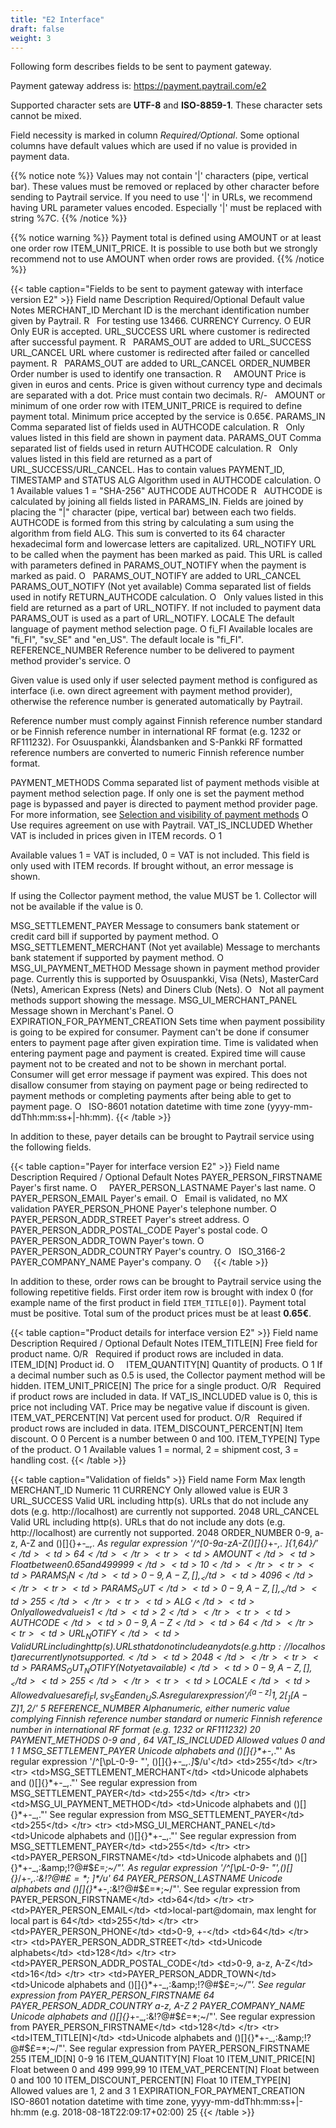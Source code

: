 ```yaml
---
title: "E2 Interface"
draft: false
weight: 3
---
```


Following form describes fields to be sent to payment gateway.

Payment gateway address is: <https://payment.paytrail.com/e2>

Supported character sets are **UTF-8** and **ISO-8859-1**. These character sets cannot be mixed.

Field necessity is marked in column _Required/Optional_. Some optional columns have default values which are used if no value is provided in payment data.

{{% notice note %}} Values may not contain '|' characters (pipe, vertical bar). These values must be removed or replaced by other character before sending to Paytrail service. If you need to use '|' in URLs, we recommend having URL parameter values encoded. Especially '|' must be replaced with string %7C. {{% /notice %}}

{{% notice warning %}} Payment total is defined using AMOUNT or at least one order row ITEM_UNIT_PRICE. It is possible to use both but we strongly recommend not to use AMOUNT when order rows are provided. {{% /notice %}}

{{< table caption="Fields to be sent to payment gateway with interface version E2" >}}
    <thead>
        <tr>
            <th>Field name</th>
            <th>Description</th>
            <th>Required/Optional</th>
            <th>Default value</th>
            <th>Notes</th>
        </tr>
    </thead>
    <tbody>
        <tr>
            <td>MERCHANT_ID</td>
            <td>Merchant ID is the merchant identification number given by Paytrail.</td>
            <td>R</td>
            <td>&nbsp;</td>
            <td>For testing use 13466.</td>
        </tr>
        <tr>
            <td>CURRENCY</td>
            <td>Currency.</td>
            <td>O</td>
            <td>EUR</td>
            <td>Only EUR is accepted.</td>
        </tr>
        <tr>
            <td>URL_SUCCESS</td>
            <td>URL where customer is redirected after successful payment.</td>
            <td>R</td>
            <td>&nbsp;</td>
            <td>PARAMS_OUT are added to URL_SUCCESS</td>
        </tr>
        <tr>
            <td>URL_CANCEL</td>
            <td>URL where customer is redirected after failed or cancelled payment.</td>
            <td>R</td>
            <td>&nbsp;</td>
            <td>PARAMS_OUT are added to URL_CANCEL</td>
        </tr>
        <tr>
            <td>ORDER_NUMBER</td>
            <td>Order number is used to identify one transaction.</td>
            <td>R</td>
            <td>&nbsp;</td>
            <td>&nbsp;</td>
        </tr>
        <tr>
            <td>AMOUNT</td>
            <td>Price is given in euros and cents. Price is given without currency type and decimals are
                separated with a dot. Price must contain two decimals.</td>
            <td>R/-</td>
            <td>&nbsp;</td>
            <td>AMOUNT or minimum of one order row with ITEM_UNIT_PRICE is required to define payment
                total. Minimum
                price accepted by the service is 0.65€.</td>
        </tr>
        <tr>
            <td>PARAMS_IN</td>
            <td>Comma separated list of fields used in AUTHCODE calculation.</td>
            <td>R</td>
            <td>&nbsp;</td>
            <td>Only values listed in this field are shown in payment data.</td>
        </tr>
        <tr>
            <td>PARAMS_OUT</td>
            <td>Comma separated list of fields used in return AUTHCODE calculation.</td>
            <td>R</td>
            <td>&nbsp;</td>
            <td>Only values listed in this field are returned as a part of URL_SUCCESS/URL_CANCEL. Has to
                contain values PAYMENT_ID, TIMESTAMP and STATUS</td>
        </tr>
        <tr>
            <td>ALG</td>
            <td>Algorithm used in AUTHCODE calculation.</td>
            <td>O</td>
            <td>1</td>
            <td>Available values 1 = "SHA-256"</td>
        </tr>
        <tr>
            <td>AUTHCODE</td>
            <td>AUTHCODE</td>
            <td>R</td>
            <td>&nbsp;</td>
            <td>AUTHCODE is calculated by joining all fields listed in PARAMS_IN. Fields are joined by
                placing the
                "|" character (pipe, vertical bar) between each two fields. AUTHCODE is formed from this string by
                calculating a sum using the algorithm from field ALG. This sum is converted to its 64 character
                hexadecimal form and lowercase letters are capitalized.
            </td>
        </tr>
        <tr>
            <td>URL_NOTIFY</td>
            <td>URL to be called when the payment has been marked as paid. This URL is called with
                parameters
                defined in PARAMS_OUT_NOTIFY when the payment is marked as paid.</td>
            <td>O</td>
            <td>&nbsp;</td>
            <td>PARAMS_OUT_NOTIFY are added to URL_CANCEL</td>
        </tr>
        <tr>
            <td>PARAMS_OUT_NOTIFY (Not yet available)</td>
            <td>Comma separated list of fields used in notify RETURN_AUTHCODE calculation.</td>
            <td>O</td>
            <td>&nbsp;</td>
            <td>Only values listed in this field are returned as a part of
                URL_NOTIFY. If not included to payment data PARAMS_OUT is used as a part of URL_NOTIFY.</td>
        </tr>
        <tr>
            <td>LOCALE</td>
            <td>The default language of payment method selection page.</td>
            <td>O</td>
            <td>fi_FI</td>
            <td>Available locales are "fi_FI", "sv_SE" and "en_US". The default locale is "fi_FI".</td>
        </tr>
        <tr>
            <td>REFERENCE_NUMBER</td>
            <td>Reference number to be delivered to payment method provider's service.</td>
            <td>O</td>
            <td>&nbsp;</td>
            <td>
                <p>
                    Given value is used only if user selected payment method is configured as interface (i.e. own direct
                    agreement with payment method provider),
                    otherwise the reference number is generated automatically by Paytrail.
                </p>
                <p>
                    Reference number must comply against Finnish reference number standard or be Finnish reference
                    number in international RF format
                    (e.g. 1232 or RF111232). For Osuuspankki, Ålandsbanken and S-Pankki RF formatted reference numbers
                    are converted to numeric Finnish
                    reference number format.
                </p>
            </td>
        </tr>
        <tr>
            <td>PAYMENT_METHODS</td>
            <td>
                Comma separated list of payment methods visible at payment method selection page. If only one is set
                the payment method page is bypassed and payer is directed to payment method provider page.
                For more information, see <a class="link" href="ch04s04.html"
                    title="4.4.&nbsp;Selection and visibility of payment methods">Selection and visibility of payment
                    methods</a>
            </td>
            <td>O</td>
            <td>&nbsp;</td>
            <td>Use requires agreement on use with Paytrail.</td>
        </tr>
        <tr>
            <td>VAT_IS_INCLUDED</td>
            <td>Whether VAT is included in prices given in ITEM records.</td>
            <td>O</td>
            <td>1</td>
            <td>
                <p>
                    Available values 1 = VAT is included, 0 = VAT is not included.
                    This field is only used with ITEM records. If brought without, an error message is shown.
                </p>
                <p>
                    If using the Collector payment method,
                    the value MUST be 1. Collector will not be available
                    if the value is 0.
                </p>
            </td>
        </tr>
        <tr>
            <td>MSG_SETTLEMENT_PAYER</td>
            <td>Message to consumers bank statement or credit card bill if supported by payment method.
            </td>
            <td>O</td>
            <td>&nbsp;</td>
            <td>&nbsp;</td>
        </tr>
        <tr>
            <td>MSG_SETTLEMENT_MERCHANT (Not yet available)</td>
            <td>Message to merchants bank statement if supported by payment method.</td>
            <td>O</td>
            <td>&nbsp;</td>
            <td>&nbsp;</td>
        </tr>
        <tr>
            <td>MSG_UI_PAYMENT_METHOD</td>
            <td>Message shown in payment method provider page. Currently this is supported by Osuuspankki,
                Visa (Nets), MasterCard (Nets), American Express (Nets) and Diners Club (Nets).</td>
            <td>O</td>
            <td>&nbsp;</td>
            <td>Not all payment methods support showing the message.</td>
        </tr>
        <tr>
            <td>MSG_UI_MERCHANT_PANEL</td>
            <td>Message shown in Merchant's Panel.</td>
            <td>O</td>
            <td>&nbsp;</td>
            <td>&nbsp;</td>
        </tr>
        <tr>
            <td>EXPIRATION_FOR_PAYMENT_CREATION</td>
            <td>
                Sets time when payment possibility is going to be expired for consumer. Payment can't be done if
                consumer enters to payment page after given expiration time.
                Time is validated when entering payment page and payment is created.
                Expired time will cause payment not to be created and not to be shown in merchant portal.
                Consumer will get error message if payment was expired.
                This does not disallow consumer from staying on payment page or being redirected to payment methods or
                completing payments after being able to get to payment page.
            </td>
            <td>O</td>
            <td>&nbsp;</td>
            <td>ISO-8601 notation datetime with time zone (yyyy-mm-ddThh:mm:ss+|-hh:mm).</td>
        </tr>
    </tbody>
{{< /table >}}

In addition to these, payer details can be brought to Paytrail service using the following fields.

{{< table caption="Payer for interface version E2" >}}
    <thead>
        <tr>
            <th>Field name</th>
            <th>Description</th>
            <th>Required / Optional</th>
            <th>Default</th>
            <th>Notes</th>
        </tr>
    </thead>
    <tbody>
        <tr>
            <td>PAYER_PERSON_FIRSTNAME</td>
            <td>Payer's first name.</td>
            <td>O</td>
            <td>&nbsp;</td>
            <td>&nbsp;</td>
        </tr>
        <tr>
            <td>PAYER_PERSON_LASTNAME</td>
            <td>Payer's last name.</td>
            <td>O</td>
            <td>&nbsp;</td>
            <td>&nbsp;</td>
        </tr>
        <tr>
            <td>PAYER_PERSON_EMAIL</td>
            <td>Payer's email.</td>
            <td>O</td>
            <td>&nbsp;</td>
            <td>Email is validated, no MX validation</td>
        </tr>
        <tr>
            <td>PAYER_PERSON_PHONE</td>
            <td>Payer's telephone number.</td>
            <td>O</td>
            <td>&nbsp;</td>
            <td>&nbsp;</td>
        </tr>
        <tr>
            <td>PAYER_PERSON_ADDR_STREET</td>
            <td>Payer's street address.</td>
            <td>O</td>
            <td>&nbsp;</td>
            <td>&nbsp;</td>
        </tr>
        <tr>
            <td>PAYER_PERSON_ADDR_POSTAL_CODE</td>
            <td>Payer's postal code.</td>
            <td>O</td>
            <td>&nbsp;</td>
            <td>&nbsp;</td>
        </tr>
        <tr>
            <td>PAYER_PERSON_ADDR_TOWN</td>
            <td>Payer's town.</td>
            <td>O</td>
            <td>&nbsp;</td>
            <td>&nbsp;</td>
        </tr>
        <tr>
            <td>PAYER_PERSON_ADDR_COUNTRY</td>
            <td>Payer's country.</td>
            <td>O</td>
            <td>&nbsp;</td>
            <td>ISO_3166-2</td>
        </tr>
        <tr>
            <td>PAYER_COMPANY_NAME</td>
            <td>Payer's company.</td>
            <td>O</td>
            <td>&nbsp;</td>
            <td>&nbsp;</td>
        </tr>
    </tbody>
{{< /table >}}

In addition to these, order rows can be brought to Paytrail service using the following repetitive fields. First order item row is brought with index 0 (for example name of the first product in field `ITEM_TITLE[0]`). Payment total must be positive. Total sum of the product prices must be at least **0.65€**.

{{< table caption="Product details for interface version E2" >}}
    <thead>
        <tr>
            <th>Field name</th>
            <th>Description</th>
            <th>Required / Optional</th>
            <th>Default</th>
            <th>Notes</th>
        </tr>
    </thead>
    <tbody>
        <tr>
            <td>ITEM_TITLE[N]</td>
            <td>Free field for product name.</td>
            <td>O/R</td>
            <td>&nbsp;</td>
            <td>Required if product rows are included in data.</td>
        </tr>
        <tr>
            <td>ITEM_ID[N]</td>
            <td>Product id.</td>
            <td>O</td>
            <td>&nbsp;</td>
            <td>&nbsp;</td>
        </tr>
        <tr>
            <td>ITEM_QUANTITY[N]</td>
            <td>Quantity of products.</td>
            <td>O</td>
            <td>1</td>
            <td>If a decimal number such as 0.5 is used, the Collector payment method will be hidden.</td>
        </tr>
        <tr>
            <td>ITEM_UNIT_PRICE[N]</td>
            <td>The price for a single product.</td>
            <td>O/R</td>
            <td>&nbsp;</td>
            <td>Required if product rows are included in data. If VAT_IS_INCLUDED value is 0, this is price
                not
                including VAT. Price may be negative value if discount is given.</td>
        </tr>
        <tr>
            <td>ITEM_VAT_PERCENT[N]</td>
            <td>Vat percent used for product.</td>
            <td>O/R</td>
            <td>&nbsp;</td>
            <td>Required if product rows are included in data.</td>
        </tr>
        <tr>
            <td>ITEM_DISCOUNT_PERCENT[N]</td>
            <td>Item discount.</td>
            <td>O</td>
            <td>0</td>
            <td>Percent is a number between 0 and 100.</td>
        </tr>
        <tr>
            <td>ITEM_TYPE[N]</td>
            <td>Type of the product.</td>
            <td>O</td>
            <td>1</td>
            <td>Available values 1 = normal, 2 = shipment cost, 3 = handling cost.</td>
        </tr>
    </tbody>
{{< /table >}}

{{< table caption="Validation of fields" >}}
    <thead>
        <tr>
            <th>Field name</th>
            <th>Form</th>
            <th>Max length</th>
        </tr>
    </thead>
    <tbody>
        <tr>
            <td>MERCHANT_ID</td>
            <td>Numeric</td>
            <td>11</td>
        </tr>
        <tr>
            <td>CURRENCY</td>
            <td>Only allowed value is EUR</td>
            <td>3</td>
        </tr>
        <tr>
            <td>URL_SUCCESS</td>
            <td>Valid URL including http(s). URLs that do not include any dots (e.g. http://localhost) are
                currently not supported.</td>
            <td>2048</td>
        </tr>
        <tr>
            <td>URL_CANCEL</td>
            <td>Valid URL including http(s). URLs that do not include any dots (e.g. http://localhost) are
                currently not supported.</td>
            <td>2048</td>
        </tr>
        <tr>
            <td>ORDER_NUMBER</td>
            <td>0-9, a-z, A-Z and ()[]{}*+-_,. As regular expression '/^[0-9a-zA-Z()\[\]{}*+\-_,.
                ]{1,64}$/'</td>
            <td>64</td>
        </tr>
        <tr>
            <td>AMOUNT</td>
            <td>Float between 0.65 and 499999</td>
            <td>10</td>
        </tr>
        <tr>
            <td>PARAMS_IN</td>
            <td>0-9, A-Z, [],_</td>
            <td>4096</td>
        </tr>
        <tr>
            <td>PARAMS_OUT</td>
            <td>0-9, A-Z, [],_</td>
            <td>255</td>
        </tr>
        <tr>
            <td>ALG</td>
            <td>Only allowed value is 1</td>
            <td>2</td>
        </tr>
        <tr>
            <td>AUTHCODE</td>
            <td>0-9, A-Z</td>
            <td>64</td>
        </tr>
        <tr>
            <td>URL_NOTIFY</td>
            <td>Valid URL including http(s). URLs that do not include any dots (e.g. http://localhost) are
                currently not supported.</td>
            <td>2048</td>
        </tr>
        <tr>
            <td>PARAMS_OUT_NOTIFY (Not yet available)</td>
            <td>0-9, A-Z, [],_</td>
            <td>255</td>
        </tr>
        <tr>
            <td>LOCALE</td>
            <td>Allowed values are fi_FI, sv_SE and en_US. As regular expression
                '/^[a-z]{1,2}[_][A-Z]{1,2}$/'</td>
            <td>5</td>
        </tr>
        <tr>
            <td>REFERENCE_NUMBER</td>
            <td>Alphanumeric, either numeric value complying Finnish reference number standard or numeric
                Finnish
                reference number in international RF format (e.g. 1232 or RF111232)</td>
            <td>20</td>
        </tr>
        <tr>
            <td>PAYMENT_METHODS</td>
            <td>0-9 and ,</td>
            <td>64</td>
        </tr>
        <tr>
            <td>VAT_IS_INCLUDED</td>
            <td>Allowed values 0 and 1</td>
            <td>1</td>
        </tr>
        <tr>
            <td>MSG_SETTLEMENT_PAYER</td>
            <td>Unicode alphabets and ()[]{}*+-_,."' As regular expression '/^[\pL-0-9- "\',
                ()\[\]{}*+\-_,.]*$/u'</td>
            <td>255</td>
        </tr>
        <tr>
            <td>MSG_SETTLEMENT_MERCHANT</td>
            <td>Unicode alphabets and ()[]{}*+-_,."' See regular expression from MSG_SETTLEMENT_PAYER</td>
            <td>255</td>
        </tr>
        <tr>
            <td>MSG_UI_PAYMENT_METHOD</td>
            <td>Unicode alphabets and ()[]{}*+-_,."' See regular expression from MSG_SETTLEMENT_PAYER</td>
            <td>255</td>
        </tr>
        <tr>
            <td>MSG_UI_MERCHANT_PANEL</td>
            <td>Unicode alphabets and ()[]{}*+-_,."' See regular expression from MSG_SETTLEMENT_PAYER</td>
            <td>255</td>
        </tr>
        <tr>
            <td>PAYER_PERSON_FIRSTNAME</td>
            <td>Unicode alphabets and ()[]{}*+-_,:&amp;!?@#$£=*;~/"'.
                As regular expression '/^[\pL-0-9- "\',()\[\]{}*\/+\-_,.:&amp;!?@#$£=*;~]*$/u'</td>
            <td>64</td>
        </tr>
        <tr>
            <td>PAYER_PERSON_LASTNAME</td>
            <td>Unicode alphabets and ()[]{}*+-_,:&amp;!?@#$£=*;~/"'. See regular expression from
                PAYER_PERSON_FIRSTNAME</td>
            <td>64</td>
        </tr>
        <tr>
            <td>PAYER_PERSON_EMAIL</td>
            <td>local-part@domain, max lenght for local part is 64</td>
            <td>255</td>
        </tr>
        <tr>
            <td>PAYER_PERSON_PHONE</td>
            <td>0-9, +-</td>
            <td>64</td>
        </tr>
        <tr>
            <td>PAYER_PERSON_ADDR_STREET</td>
            <td>Unicode alphabets</td>
            <td>128</td>
        </tr>
        <tr>
            <td>PAYER_PERSON_ADDR_POSTAL_CODE</td>
            <td>0-9, a-z, A-Z</td>
            <td>16</td>
        </tr>
        <tr>
            <td>PAYER_PERSON_ADDR_TOWN</td>
            <td>Unicode alphabets and ()[]{}*+-_,:&amp;!?@#$£=*;~/"'. See regular expression from
                PAYER_PERSON_FIRSTNAME</td>
            <td>64</td>
        </tr>
        <tr>
            <td>PAYER_PERSON_ADDR_COUNTRY</td>
            <td>a-z, A-Z</td>
            <td>2</td>
        </tr>
        <tr>
            <td>PAYER_COMPANY_NAME</td>
            <td>Unicode alphabets and ()[]{}*+-_,:&amp;!?@#$£=*;~/"'. See regular expression from
                PAYER_PERSON_FIRSTNAME</td>
            <td>128</td>
        </tr>
        <tr>
            <td>ITEM_TITLE[N]</td>
            <td>Unicode alphabets and ()[]{}*+-_,:&amp;!?@#$£=*;~/"'. See regular expression from
                PAYER_PERSON_FIRSTNAME</td>
            <td>255</td>
        </tr>
        <tr>
            <td>ITEM_ID[N]</td>
            <td>0-9</td>
            <td>16</td>
        </tr>
        <tr>
            <td>ITEM_QUANTITY[N]</td>
            <td>Float</td>
            <td>10</td>
        </tr>
        <tr>
            <td>ITEM_UNIT_PRICE[N]</td>
            <td>Float between 0 and 499 999,99</td>
            <td>10</td>
        </tr>
        <tr>
            <td>ITEM_VAT_PERCENT[N]</td>
            <td>Float between 0 and 100</td>
            <td>10</td>
        </tr>
        <tr>
            <td>ITEM_DISCOUNT_PERCENT[N]</td>
            <td>Float</td>
            <td>10</td>
        </tr>
        <tr>
            <td>ITEM_TYPE[N]</td>
            <td>Allowed values are 1, 2 and 3</td>
            <td>1</td>
        </tr>
        <tr>
            <td>EXPIRATION_FOR_PAYMENT_CREATION</td>
            <td>ISO-8601 notation datetime with time zone, yyyy-mm-ddThh:mm:ss+|-hh:mm (e.g.
                2018-08-18T22:09:17+02:00)</td>
            <td>25</td>
        </tr>
    </tbody>
{{< /table >}}
